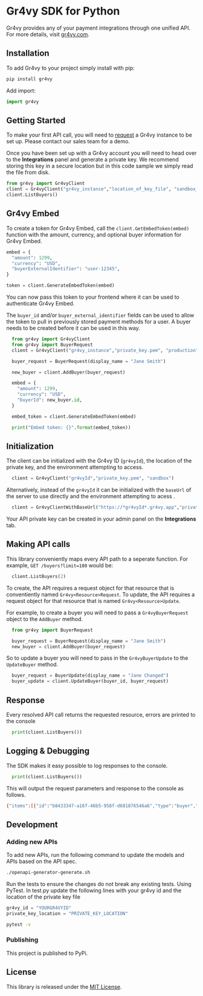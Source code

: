 # Gr4vy SDK for Python

Gr4vy provides any of your payment integrations through one unified API. For
more details, visit [gr4vy.com](https://gr4vy.com).

## Installation

To add Gr4vy to your project simply install with pip:

```python
pip install gr4vy
```

Add import:

```python
import gr4vy
```

## Getting Started

To make your first API call, you will need to [request](https://gr4vy.com) a
Gr4vy instance to be set up. Please contact our sales team for a demo.

Once you have been set up with a Gr4vy account you will need to head over to the
**Integrations** panel and generate a private key. We recommend storing this key
in a secure location but in this code sample we simply read the file from disk.

```python
from gr4vy import Gr4vyClient
client = Gr4vyClient("gr4vy_instance","location_of_key_file", "sandbox_or_production")
client.ListBuyers()

```

## Gr4vy Embed

To create a token for Gr4vy Embed, call the `client.GetEmbedToken(embed)`
function with the amount, currency, and optional buyer information for Gr4vy
Embed.

```python
embed = {
  "amount": 1299,
  "currency": "USD",
  "buyerExternalIdentifier": "user-12345",
}

token = client.GenerateEmbedToken(embed)
```

You can now pass this token to your frontend where it can be used to
authenticate Gr4vy Embed.

The `buyer_id` and/or `buyer_external_identifier` fields can be used to allow
the token to pull in previously stored payment methods for a user. A buyer
needs to be created before it can be used in this way.

```python
  from gr4vy import Gr4vyClient
  from gr4vy import BuyerRequest
  client = Gr4vyClient("gr4vy_instance","private_key.pem", "production")

  buyer_request = BuyerRequest(display_name = "Jane Smith")

  new_buyer = client.AddBuyer(buyer_request)

  embed = {
    "amount": 1299,
    "currency": "USD",
    "buyerId": new_buyer.id,
  }

  embed_token = client.GenerateEmbedToken(embed)

  print("Embed token: {}".format(embed_token))
```

## Initialization

The client can be initialized with the Gr4vy ID (`gr4vyId`), the location of the private key, and the environment attempting to access.

```python
  client = Gr4vyClient("gr4vyId","private_key.pem", "sandbox")
```

Alternatively, instead of the `gr4vyId` it can be initialized with the `baseUrl`
of the server to use directly and the environment attempting to acess .

```python
  client = Gr4vyClientWithBaseUrl("https://*gr4vyId*.gr4vy.app","private_key.pem", "environment")
```

Your API private key can be created in your admin panel on the **Integrations**
tab.


## Making API calls

This library conveniently maps every API path to a seperate function. For
example, `GET /buyers?limit=100` would be:

```python
  client.ListBuyers(2)
```

To create, the API requires a request object for that resource that is conventiently
named `Gr4vy<Resource>Request`.  To update, the API requires a request object
for that resource that is named `Gr4vy<Resource>Update`.

For example, to create a buyer you will need to pass a `Gr4vyBuyerRequest` object to
the `AddBuyer` method.

```python
  from gr4vy import BuyerRequest

  buyer_request = BuyerRequest(display_name = "Jane Smith")
  new_buyer = client.AddBuyer(buyer_request)

```

So to update a buyer you will need to pass in the `Gr4vyBuyerUpdate` to the
`UpdateBuyer` method.

```python
  buyer_request = BuyerUpdate(display_name = "Jane Changed")
  buyer_update = client.UpdateBuyer(buyer_id, buyer_request)
```

## Response

Every resolved API call returns the requested resource, errors are printed to the console


```python
  print(client.ListBuyers())
```

## Logging & Debugging

The SDK makes it easy possible to log responses to the console.

```python
  print(client.ListBuyers())
```

This will output the request parameters and response to the console as follows.

```sh
{"items":[{"id":"b8433347-a16f-46b5-958f-d681876546a6","type":"buyer","display_name":"Jane Smith","external_identifier":None,"created_at":"2021-04-22T06:51:16.910297+00:00","updated_at":"2021-04-22T07:18:49.816242+00:00"}],"limit":1,"next_cursor":"fAA0YjY5NmU2My00NzY5LTQ2OGMtOTEyNC0xODVjMDdjZTY5MzEAMjAyMS0wNC0yMlQwNjozNTowNy4yNTMxMDY","previous_cursor":None}
```

## Development

### Adding new APIs

To add new APIs, run the following command to update the models and APIs based
on the API spec.

```sh
./openapi-generator-generate.sh
```

Run the tests to ensure the changes do not break any existing tests. Using PyTest. In test.py update the following lines with your gr4vy id and the location of the private key file


```python
gr4vy_id = "YOURGR4VYID"
private_key_location = "PRIVATE_KEY_LOCATION"
```

```sh
pytest -v
```

### Publishing

This project is published to PyPi.

## License

This library is released under the [MIT License](LICENSE).
